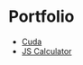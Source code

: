 # Portfolio
* [Cuda](https://shahlo21.github.io/Cuda/)
* [JS Calculator](https://shahlo21.github.io/js-calculator/)
